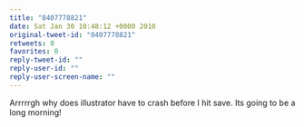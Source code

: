 ```yaml
---
title: "8407778821"
date: Sat Jan 30 10:48:12 +0000 2010
original-tweet-id: "8407778821"
retweets: 0
favorites: 0
reply-tweet-id: ""
reply-user-id: ""
reply-user-screen-name: ""
---
```

Arrrrrgh why does illustrator have to crash before I hit save. Its going to be a long morning!
